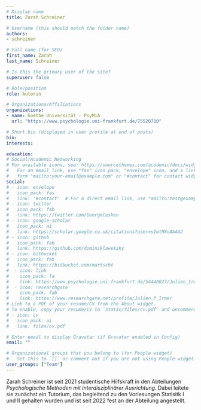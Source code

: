 ```yaml
---
# Display name
title: Zarah Schreiner

# Username (this should match the folder name)
authors:
- schreiner

# Full name (for SEO)
first_name: Zarah
last_name: Schreiner

# Is this the primary user of the site?
superuser: false

# Role/position
role: Autorin

# Organizations/Affiliations
organizations:
- name: Goethe Universität - PsyMiA
  url: "https://www.psychologie.uni-frankfurt.de/75520710"

# Short bio (displayed in user profile at end of posts)
bio:
interests:

education:
# Social/Academic Networking
# For available icons, see: https://sourcethemes.com/academic/docs/widgets/#icons
#   For an email link, use "fas" icon pack, "envelope" icon, and a link in the
#   form "mailto:your-email@example.com" or "#contact" for contact widget.
social:
# - icon: envelope
#   icon_pack: fas
#   link: '#contact'  # For a direct email link, use "mailto:test@example.org".
# - icon: twitter
#   icon_pack: fab
#   link: https://twitter.com/GeorgeCushen
# - icon: google-scholar
#   icon_pack: ai
#   link: https://scholar.google.co.uk/citations?user=sIwtMXoAAAAJ
# - icon: github
#   icon_pack: fab
#   link: https://github.com/dominiklawetzky
# - icon: bitbucket
#   icon_pack: fab
#   link: https://bitbucket.com/martscht
#  - icon: link
#    icon_pack: fa
#    link: https://www.psychologie.uni-frankfurt.de/54448027/Julien_Irmer
#  - icon: researchgate
#    icon_pack: fab
#    link: https://www.researchgate.net/profile/Julien_P_Irmer
# Link to a PDF of your resume/CV from the About widget.
# To enable, copy your resume/CV to `static/files/cv.pdf` and uncomment the lines below.
# - icon: cv
#   icon_pack: ai
#   link: files/cv.pdf

# Enter email to display Gravatar (if Gravatar enabled in Config)
email: ""

# Organizational groups that you belong to (for People widget)
#   Set this to `[]` or comment out if you are not using People widget.
user_groups: ["Team"]
---
```


Zarah Schreiner ist seit 2021 studentische Hilfskraft in den Abteilungen *Psychologische Methoden mit interdisziplinärer Ausrichtung*. Dabei leitete sie zunächst ein Tutorium, das begleitend zu den Vorlesungen Statisitk I und II gehalten wurden und ist seit 2022 fest an der Abteilung angestellt.